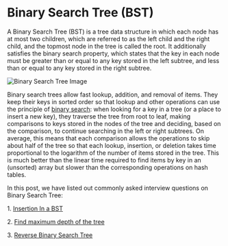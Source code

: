 
# Binary Search Tree (BST)

A Binary Search Tree (BST) is a tree data structure in which each node
has at most two children, which are referred to as the left child and
the right child, and the topmost node in the tree is called the root.
It additionally satisfies the binary search property, which states that
the key in each node must be greater than or equal to any key stored in
the left subtree, and less than or equal to any key stored in the right
subtree.

![Binary Search Tree Image](https://miro.medium.com/max/486/0*Xf5rELNK1m1eBmQz)

Binary search trees allow fast lookup, addition, and removal of items.
They keep their keys in sorted order so that lookup and other operations
can use the principle of [binary search](https://www.techiedelight.com/binary-search/): when looking for a key in a tree
(or a place to insert a new key), they traverse the tree from root to leaf,
making comparisons to keys stored in the nodes of the tree and deciding,
based on the comparison, to continue searching in the left or right subtrees.
On average, this means that each comparison allows the operations to skip
about half of the tree so that each lookup, insertion, or deletion takes time
proportional to the logarithm of the number of items stored in the tree.
This is much better than the linear time required to find items by key in an
(unsorted) array but slower than the corresponding operations on hash tables.

In this post, we have listed out commonly asked interview questions
on Binary Search Tree:

1\. [Insertion In a BST](https://github.com/NyomanAdiwinanda/Data-Structure-With-Javascript/tree/main/Binary%20Search%20Tree/1.%20Insertion)

2\. [Find maximum depth of the tree](https://github.com/NyomanAdiwinanda/Data-Structure-With-Javascript/tree/main/Binary%20Search%20Tree/2.%20Find%20Maximum%20Depth%20of%20The%20Tree)

3\. [Reverse Binary Search Tree](https://github.com/NyomanAdiwinanda/Data-Structure-With-Javascript/tree/main/Binary%20Search%20Tree/3.%20Reverse%20Binary%20Search%20Tree)